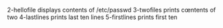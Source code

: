 2-hellofile displays contents of /etc/passwd
3-twofiles prints cœntents of two
4-lastlines prints last ten lines
5-firstlines prints first ten
